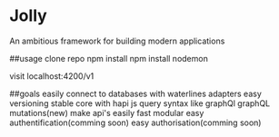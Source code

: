 # Jolly
An ambitious framework for building modern applications

##usage
clone repo
npm install
npm install nodemon

visit localhost:4200/v1


##goals
easily connect to databases with waterlines adapters
easy versioning
stable core with hapi js
query syntax like graphQl
graphQL mutations(new)
make api's easily
fast
modular
easy authentification(comming soon)
easy authorisation(comming soon)

